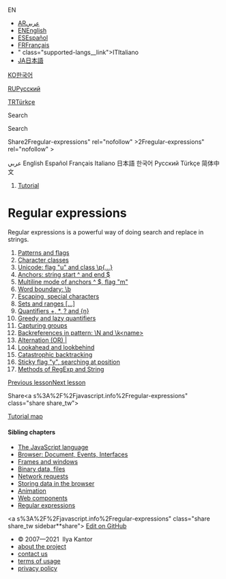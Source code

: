 EN

- <a href="https://ar.javascript.info/" class="supported-langs__link"><span class="supported-langs__brief">AR</span><span>عربي</span></a>
- <a href="regular-expressions.html" class="supported-langs__link"><span class="supported-langs__brief">EN</span><span>English</span></a>
- <a href="https://es.javascript.info/regular-expressions" class="supported-langs__link"><span class="supported-langs__brief">ES</span><span>Español</span></a>
- <a href="https://fr.javascript.info/" class="supported-langs__link"><span class="supported-langs__brief">FR</span><span>Français</span></a>
- " class="supported-langs__link"><span class="supported-langs__brief">IT</span><span>Italiano</span></a>
- <a href="https://ja.javascript.info/regular-expressions" class="supported-langs__link"><span class="supported-langs__brief">JA</span><span>日本語</span></a>

<a href="https://ko.javascript.info/regular-expressions" class="supported-langs__link"><span class="supported-langs__brief">KO</span><span>한국어</span></a>

<a href="regular-expressions%22" class="supported-langs__link"><span class="supported-langs__brief">RU</span><span>Русский</span></a>

<a href="https://tr.javascript.info/regular-expressions" class="supported-langs__link"><span class="supported-langs__brief">TR</span><span>Türkçe</span></a>

<a href="https://zh.javascript.info/regular-expressions" class="supported-langs__link"></a>

Search

Search

<span class="share-icons__title">Share</span>2Fregular-expressions" rel="nofollow" &gt;2Fregular-expressions" rel="nofollow" &gt;

عربي English Español Français Italiano 日本語 한국어 Русский Türkçe 简体中文

1.  <a href="index.html" class="breadcrumbs__link"><span class="breadcrumbs__hidden-text">Tutorial</span></a>

# Regular expressions

Regular expressions is a powerful way of doing search and replace in strings.

1.  <a href="regexp-introduction.html" class="lessons-list__link">Patterns and flags</a>
2.  <a href="regexp-character-classes.html" class="lessons-list__link">Character classes</a>
3.  <a href="regexp-unicode.html" class="lessons-list__link">Unicode: flag "u" and class \p{...}</a>
4.  <a href="regexp-anchors.html" class="lessons-list__link">Anchors: string start ^ and end $</a>
5.  <a href="regexp-multiline-mode.html" class="lessons-list__link">Multiline mode of anchors ^ $, flag "m"</a>
6.  <a href="regexp-boundary.html" class="lessons-list__link">Word boundary: \b</a>
7.  <a href="regexp-escaping.html" class="lessons-list__link">Escaping, special characters</a>
8.  <a href="regexp-character-sets-and-ranges.html" class="lessons-list__link">Sets and ranges [...]</a>
9.  <a href="regexp-quantifiers.html" class="lessons-list__link">Quantifiers +, \*, ? and {n}</a>
10. <a href="regexp-greedy-and-lazy.html" class="lessons-list__link">Greedy and lazy quantifiers</a>
11. <a href="regexp-groups.html" class="lessons-list__link">Capturing groups</a>
12. <a href="regexp-backreferences.html" class="lessons-list__link">Backreferences in pattern: \N and \k&lt;name&gt;</a>
13. <a href="regexp-alternation.html" class="lessons-list__link">Alternation (OR) |</a>
14. <a href="regexp-lookahead-lookbehind.html" class="lessons-list__link">Lookahead and lookbehind</a>
15. <a href="regexp-catastrophic-backtracking.html" class="lessons-list__link">Catastrophic backtracking</a>
16. <a href="regexp-sticky.html" class="lessons-list__link">Sticky flag "y", searching at position</a>
17. <a href="regexp-methods.html" class="lessons-list__link">Methods of RegExp and String</a>

<a href="shadow-dom-events.html" class="page__nav page__nav_prev"><span class="page__nav-text"><span class="page__nav-text-shortcut"></span></span><span class="page__nav-text-alternate">Previous lesson</span></a><a href="regexp-introduction.html" class="page__nav page__nav_next"><span class="page__nav-text"><span class="page__nav-text-shortcut"></span></span><span class="page__nav-text-alternate">Next lesson</span></a>

<span class="share-icons__title">Share</span><a s%3A%2F%2Fjavascript.info%2Fregular-expressions" class="share share_tw"></a><a href="https://www.facebook.com/sharer/sharer.php?s=100&amp;p%5Burl%5D=https%3A%2F%2Fjavascript.info%2Fregular-expressions" class="share share_fb"></a>

<a href="tutorial/map.html" class="map"><span class="map__text">Tutorial map</span></a>

<a href="tutorial/map.html" class="map"></a>

#### Sibling chapters

- <a href="js.html" class="sidebar__link">The JavaScript language</a>
- <a href="ui.html" class="sidebar__link">Browser: Document, Events, Interfaces</a>
- <a href="frames-and-windows.html" class="sidebar__link">Frames and windows</a>
- <a href="binary.html" class="sidebar__link">Binary data, files</a>
- <a href="network.html" class="sidebar__link">Network requests</a>
- <a href="data-storage.html" class="sidebar__link">Storing data in the browser</a>
- <a href="animation.html" class="sidebar__link">Animation</a>
- <a href="web-components.html" class="sidebar__link">Web components</a>
- <a href="regular-expressions.html" class="sidebar__link">Regular expressions</a>

<a s%3A%2F%2Fjavascript.info%2Fregular-expressions" class="share share_tw sidebar**share"></a><a href="https://www.facebook.com/sharer/sharer.php?s=100&amp;p%5Burl%5D=https%3A%2F%2Fjavascript.info%2Fregular-expressions" class="share share_fb sidebar**share"></a> <a href="https://github.com/javascript-tutorial/en.javascript.info/blob/master/9-regular-expressions" class="sidebar__link">Edit on GitHub</a>

- © 2007—2021  Ilya Kantor
- <a href="about.html" class="page-footer__link">about the project</a>
- <a href="about.html#contact-us" class="page-footer__link">contact us</a>
- <a href="terms.html" class="page-footer__link">terms of usage</a>
- <a href="privacy.html" class="page-footer__link">privacy policy</a>
